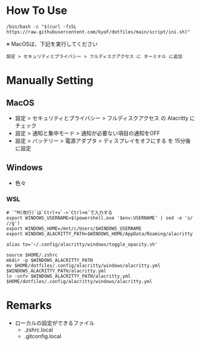 # How To Use
```
/bin/bash -c "$(curl -fsSL https://raw.githubusercontent.com/kyoF/dotfiles/main/script/ini.sh)"
```

※ MacOSは、下記を実行してください
```
設定 > セキュリティとプライバシー > フルディスクアクセス に ターミナル に追加
```

# Manually Setting
## MacOS
* 設定 > セキュリティとプライバシー > フルディスクアクセス の Alacritty にチェック
* 設定 > 通知と集中モード > 通知が必要ない項目の通知をOFF
* 設定 > バッテリー > 電源アダプタ > ディスプレイをオフにする を 15分後 に設定
## Windows
* 色々
### WSL
```.zshrc.local
# `^M(改行)`は`Ctrl+v`->`Ctrl+m`で入力する
export WINDOWS_USERNAME=$(powershell.exe '$env:USERNAME' | sed -e 's/
//g')
export WINDOWS_HOME=/mnt/c/Users/$WINDOWS_USERNAME
export WINDOWS_ALACRITTY_PATH=$WINDOWS_HOME/AppData/Roaming/alacritty

alias to='~/.config/alacritty/windows/toggle_opacity.sh'
```
```terminal
source $HOME/.zshrc
mkdir -p $WINDOWS_ALACRITTY_PATH
mv $HOME/dotfiles/.config/alacritty/windows/alacritty.yml $WINDOWS_ALACRITTY_PATH/alacritty.yml
ln -snfv $WINDOWS_ALACRITTY_PATH/alacritty.yml $HOME/dotfiles/.config/alacritty/windows/alacritty.yml
```
 
# Remarks
* ローカルの設定ができるファイル
  * .zshrc.local
  * .gitconfig.local

